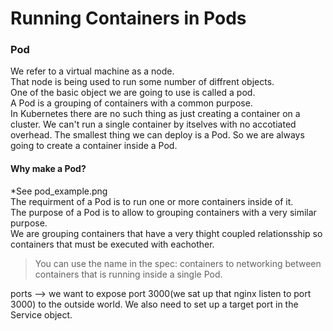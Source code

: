 # Running Containers in Pods
### Pod
We refer to a virtual machine as a node.  
That node is being used to run some number of diffrent objects.  
One of the basic object we are going to use is called a pod.  
A Pod is a grouping of containers with a common purpose.  
In Kubernetes there are no such thing as just creating a container on a cluster. We can't run a single container by itselves with no accotiated overhead. The smallest thing we can deploy is a Pod. So we are always going to create a container inside a Pod.  
#### Why make a Pod?
*See pod_example.png  
The requirment of a Pod is to run one or more containers inside of it.  
The purpose of a Pod is to allow to grouping containers with a very similar purpose.  
We are grouping containers that have a very thight coupled relationsship so containers that must be executed with eachother.  

> You can use the name in the spec: containers to networking between containers that is running inside a single Pod.  

ports --> we want to expose port 3000(we sat up that nginx listen to port 3000) to the outside world. We also need to set up a target port in the Service object.  
